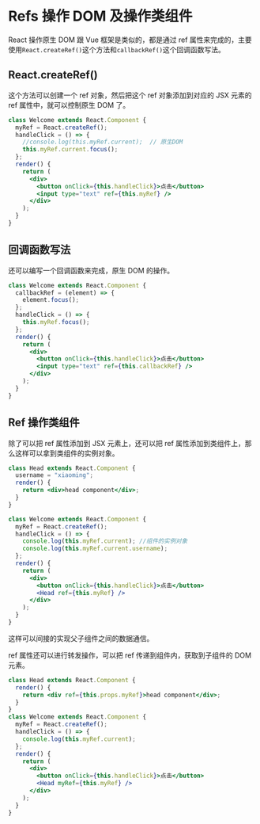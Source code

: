 # Refs 操作 DOM 及操作类组件

React 操作原生 DOM 跟 Vue 框架是类似的，都是通过 ref 属性来完成的，主要使用`React.createRef()`这个方法和`callbackRef()`这个回调函数写法。

## React.createRef()

这个方法可以创建一个 ref 对象，然后把这个 ref 对象添加到对应的 JSX 元素的 ref 属性中，就可以控制原生 DOM 了。

```jsx
class Welcome extends React.Component {
  myRef = React.createRef();
  handleClick = () => {
    //console.log(this.myRef.current);  // 原生DOM
    this.myRef.current.focus();
  };
  render() {
    return (
      <div>
        <button onClick={this.handleClick}>点击</button>
        <input type="text" ref={this.myRef} />
      </div>
    );
  }
}
```

## 回调函数写法

还可以编写一个回调函数来完成，原生 DOM 的操作。

```jsx
class Welcome extends React.Component {
  callbackRef = (element) => {
    element.focus();
  };
  handleClick = () => {
    this.myRef.focus();
  };
  render() {
    return (
      <div>
        <button onClick={this.handleClick}>点击</button>
        <input type="text" ref={this.callbackRef} />
      </div>
    );
  }
}
```

## Ref 操作类组件

除了可以把 ref 属性添加到 JSX 元素上，还可以把 ref 属性添加到类组件上，那么这样可以拿到类组件的实例对象。

```jsx
class Head extends React.Component {
  username = "xiaoming";
  render() {
    return <div>head component</div>;
  }
}

class Welcome extends React.Component {
  myRef = React.createRef();
  handleClick = () => {
    console.log(this.myRef.current); //组件的实例对象
    console.log(this.myRef.current.username);
  };
  render() {
    return (
      <div>
        <button onClick={this.handleClick}>点击</button>
        <Head ref={this.myRef} />
      </div>
    );
  }
}
```

这样可以间接的实现父子组件之间的数据通信。

ref 属性还可以进行转发操作，可以把 ref 传递到组件内，获取到子组件的 DOM 元素。

```jsx
class Head extends React.Component {
  render() {
    return <div ref={this.props.myRef}>head component</div>;
  }
}
class Welcome extends React.Component {
  myRef = React.createRef();
  handleClick = () => {
    console.log(this.myRef.current);
  };
  render() {
    return (
      <div>
        <button onClick={this.handleClick}>点击</button>
        <Head myRef={this.myRef} />
      </div>
    );
  }
}
```
